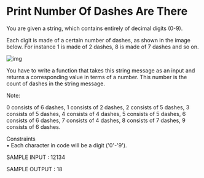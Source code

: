 # Print Number Of Dashes Are There
You are given a string, which contains entirely of decimal digits (0-9). 

Each digit is made of a certain number of dashes, as shown in the image below. For instance 1 is made of 2 dashes, 8 is made of 7 dashes and so on.

![img](https://user-images.githubusercontent.com/38392653/47554760-b34e3880-d927-11e8-9220-46d75a86d471.png)


You have to write a function that takes this string message as an input and returns a corresponding value in terms of a number. This number is the count of dashes in the string message.


Note: 

0 consists of 6 dashes, 1 consists of 2 dashes, 2 consists of 5 dashes, 3 consists of 5 dashes, 4 consists of 4 dashes, 5 consists of 5 dashes, 6 consists of 6 dashes, 7 consists of 4 dashes, 8 consists of 7 dashes, 9 consists of 6 dashes.

Constraints     
•	Each character in code will be a digit ('0'-'9').

SAMPLE INPUT : 
 12134
 
SAMPLE OUTPUT : 
 18
